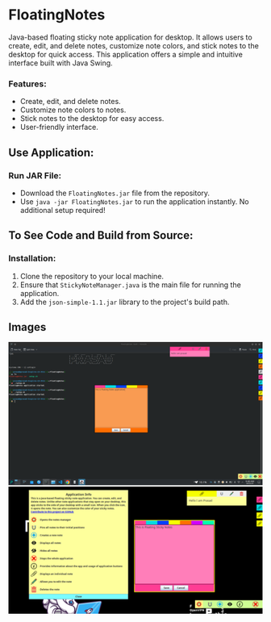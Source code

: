 # FloatingNotes

Java-based floating sticky note application for desktop. It allows users to create, edit, and delete notes, customize note colors, and stick notes to the desktop for quick access. This application offers a simple and intuitive interface built with Java Swing.

### Features:
- Create, edit, and delete notes.
- Customize note colors to notes.
- Stick notes to the desktop for easy access.
- User-friendly interface.

## Use Application:

### Run JAR File:
- Download the `FloatingNotes.jar` file from the repository.
- Use `java -jar FloatingNotes.jar` to run the application instantly. No additional setup required!


## To See Code and Build from Source:

### Installation:
1. Clone the repository to your local machine.
2. Ensure that `StickyNoteManager.java` is the main file for running the application.
3. Add the `json-simple-1.1.jar` library to the project's build path.

## Images
![Floating Notes App](images/floatingNotes.png)
![Floating Notes App](images/Banner.png)


